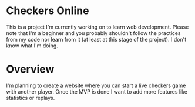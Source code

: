 # Checkers Online

This is a project I'm currently working on to learn web development.
Please note that I'm a beginner and you probably shouldn't follow the practices from my code nor learn from it (at least at this stage of the project). I don't know what I'm doing.

# Overview

I'm planning to create a website where you can start a live checkers game with another player.
Once the MVP is done I want to add more features like statistics or replays.
